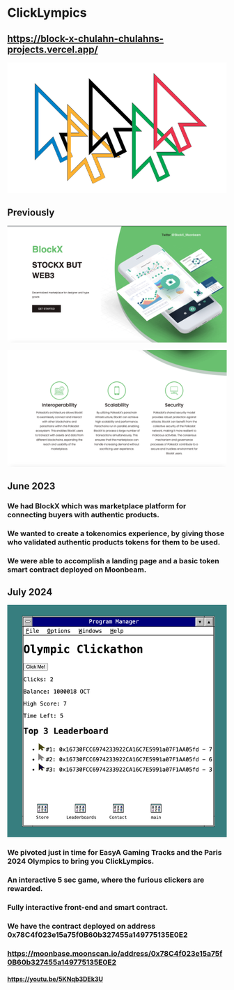 # ClickLympics
## https://block-x-chulahn-chulahns-projects.vercel.app/

![alt text](./images/olympicwhite.png "ClickLympics 1")


## Previously


![alt text](./images/block.png "Block 1")

![alt text](./images/block2.png "Block 2")
## June 2023
### We had BlockX which was marketplace platform for connecting buyers with authentic products.
### We wanted to create a tokenomics experience, by giving those who validated authentic products tokens for them to be used.
### We were able to accomplish a landing page and a basic token smart contract deployed on Moonbeam.


## July 2024

![alt text](./images/clickathon.png "Clickathon 1")

### We pivoted just in time for EasyA Gaming Tracks and the Paris 2024 Olympics to bring you ClickLympics.
### An interactive 5 sec game, where the furious clickers are rewarded.
### Fully interactive front-end and smart contract.
### We have the contract deployed on address  0x78C4f023e15a75f0B60b327455a149775135E0E2 
### https://moonbase.moonscan.io/address/0x78C4f023e15a75f0B60b327455a149775135E0E2


#### https://youtu.be/5KNqb3DEk3U